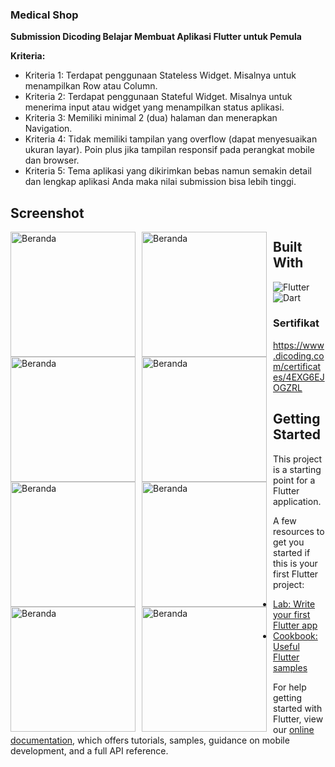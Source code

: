 ### Medical Shop
**Submission Dicoding  Belajar Membuat Aplikasi Flutter untuk Pemula**  

**Kriteria:**
* Kriteria 1: Terdapat penggunaan Stateless Widget. Misalnya untuk menampilkan Row atau Column.  
* Kriteria 2: Terdapat penggunaan Stateful Widget. Misalnya untuk menerima input atau widget yang menampilkan status aplikasi.  
* Kriteria 3: Memiliki minimal 2 (dua) halaman dan menerapkan Navigation.  
* Kriteria 4: Tidak memiliki tampilan yang overflow (dapat menyesuaikan ukuran layar). Poin plus jika tampilan responsif pada perangkat mobile dan browser.  	
* Kriteria 5: Tema aplikasi yang dikirimkan bebas namun semakin detail dan lengkap aplikasi Anda maka nilai submission bisa lebih tinggi.  

## Screenshot  
<img src="https://user-images.githubusercontent.com/75321472/127454953-948b135e-1eee-4a38-a3ed-92a2f9e91cf9.png"
     alt="Beranda"
     style="float: left; margin-right: 10px;"
     width="200" />
<img src="https://user-images.githubusercontent.com/75321472/127454967-dd9a87c0-dc09-4f2a-9161-38534f608a8e.png"
     alt="Beranda"
     style="float: left; margin-right: 10px;"
     width="200" />
<img src="https://user-images.githubusercontent.com/75321472/127454975-64a7e4ac-227c-4209-95b4-75252cb09743.png"
     alt="Beranda"
     style="float: left; margin-right: 10px;"
     width="200" />
<img src="https://user-images.githubusercontent.com/75321472/127454983-1f7ab070-4891-4443-aa30-613812f85db6.png"
     alt="Beranda"
     style="float: left; margin-right: 10px;"
     width="200" />
<img src="https://user-images.githubusercontent.com/75321472/127454990-890635fe-9d16-4846-9168-8b8e32c79ec3.png"
     alt="Beranda"
     style="float: left; margin-right: 10px;"
     width="200" />
<img src="https://user-images.githubusercontent.com/75321472/127455007-e57e026c-3a1c-46f6-8f48-d3eff5ea4172.png"
     alt="Beranda"
     style="float: left; margin-right: 10px;"
     width="200" />
<img src="https://user-images.githubusercontent.com/75321472/127455014-960e551e-81ca-47c0-88cf-f7e5b660e590.png"
     alt="Beranda"
     style="float: left; margin-right: 10px;"
     width="200" />
<img src="https://user-images.githubusercontent.com/75321472/127455015-48706792-e239-4f73-9a30-198d34ed8b57.png"
     alt="Beranda"
     style="float: left; margin-right: 10px;"
     width="200" />   

## Built With  
<img alt="Flutter" src="https://img.shields.io/badge/Flutter-02569B?style=for-the-badge&logo=flutter&logoColor=white"> <img alt="Dart" src="https://img.shields.io/badge/Dart-0175C2?style=for-the-badge&logo=dart&logoColor=white">  

### Sertifikat  
https://www.dicoding.com/certificates/4EXG6EJOGZRL  


## Getting Started

This project is a starting point for a Flutter application.

A few resources to get you started if this is your first Flutter project:

- [Lab: Write your first Flutter app](https://flutter.dev/docs/get-started/codelab)
- [Cookbook: Useful Flutter samples](https://flutter.dev/docs/cookbook)

For help getting started with Flutter, view our
[online documentation](https://flutter.dev/docs), which offers tutorials,
samples, guidance on mobile development, and a full API reference.
